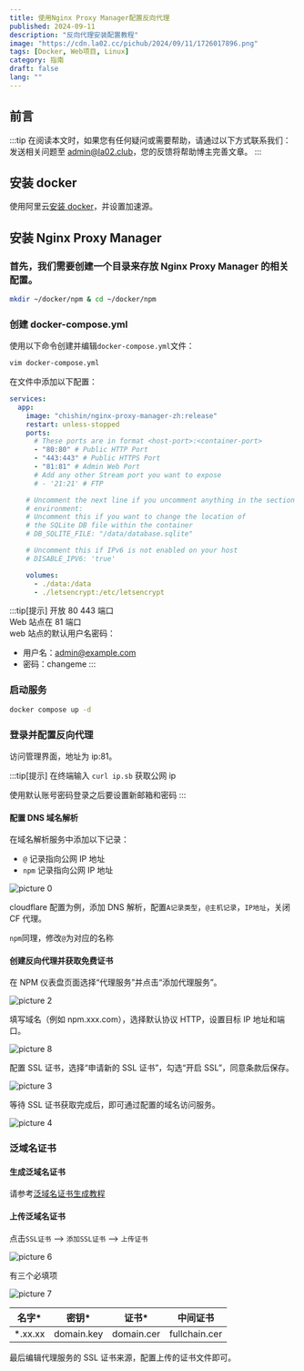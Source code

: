 ```yaml
---
title: 使用Nginx Proxy Manager配置反向代理
published: 2024-09-11
description: "反向代理安装配置教程"
image: "https://cdn.la02.cc/pichub/2024/09/11/1726017896.png"
tags: [Docker, Web项目, Linux]
category: 指南
draft: false
lang: ""
---
```


## 前言

:::tip
在阅读本文时，如果您有任何疑问或需要帮助，请通过以下方式联系我们：\
发送相关问题至 admin@la02.club，您的反馈将帮助博主完善文章。
:::

## 安装 docker

使用阿里云[安装 docker](/posts/server-setup/#安装-docker)，并设置加速源。

## 安装 Nginx Proxy Manager

### 首先，我们需要创建一个目录来存放 Nginx Proxy Manager 的相关配置。

```bash
mkdir ~/docker/npm & cd ~/docker/npm
```

### 创建 docker-compose.yml

使用以下命令创建并编辑`docker-compose.yml`文件：

```bash
vim docker-compose.yml
```

在文件中添加以下配置：

```yml
services:
  app:
    image: "chishin/nginx-proxy-manager-zh:release"
    restart: unless-stopped
    ports:
      # These ports are in format <host-port>:<container-port>
      - "80:80" # Public HTTP Port
      - "443:443" # Public HTTPS Port
      - "81:81" # Admin Web Port
      # Add any other Stream port you want to expose
      # - '21:21' # FTP

    # Uncomment the next line if you uncomment anything in the section
    # environment:
    # Uncomment this if you want to change the location of
    # the SQLite DB file within the container
    # DB_SQLITE_FILE: "/data/database.sqlite"

    # Uncomment this if IPv6 is not enabled on your host
    # DISABLE_IPV6: 'true'

    volumes:
      - ./data:/data
      - ./letsencrypt:/etc/letsencrypt
```

:::tip[提示]
开放 80 443 端口\
Web 站点在 81 端口\
web 站点的默认用户名密码：

- 用户名：admin@example.com
- 密码：changeme
  :::

### 启动服务

```bash
docker compose up -d
```

### 登录并配置反向代理

访问管理界面，地址为 ip:81。

:::tip[提示]
在终端输入 `curl ip.sb` 获取公网 ip

使用默认账号密码登录之后要设置新邮箱和密码
:::

#### 配置 DNS 域名解析

在域名解析服务中添加以下记录：

- `@` 记录指向公网 IP 地址
- `npm` 记录指向公网 IP 地址

![picture 0](https://cdn.la02.cc/pichub/2024/09/11/1726016619.png)

cloudflare 配置为例，添加 DNS 解析，配置`A记录类型`，`@主机记录`，`IP地址`，关闭 CF 代理。

`npm`同理，修改`@`为对应的名称

#### 创建反向代理并获取免费证书

在 NPM 仪表盘页面选择“代理服务”并点击“添加代理服务”。

![picture 2](https://cdn.la02.cc/pichub/2024/09/11/1726017205.png)

填写域名（例如 npm.xxx.com），选择默认协议 HTTP，设置目标 IP 地址和端口。

![picture 8](https://cdn.la02.cc/pichub/2024/09/11/1726019856.png)

配置 SSL 证书，选择“申请新的 SSL 证书”，勾选“开启 SSL”，同意条款后保存。

![picture 3](https://cdn.la02.cc/pichub/2024/09/11/1726017487.png)

等待 SSL 证书获取完成后，即可通过配置的域名访问服务。

![picture 4](https://cdn.la02.cc/pichub/2024/09/11/1726017640.png)

### 泛域名证书

#### 生成泛域名证书

请参考[泛域名证书生成教程](/posts/acme/)

#### 上传泛域名证书

点击`SSL证书` --> `添加SSL证书` --> `上传证书`

![picture 6](https://cdn.la02.cc/pichub/2024/09/11/1726018436.png)

有三个必填项

![picture 7](https://cdn.la02.cc/pichub/2024/09/11/1726018807.png)

|  名字\*  |   密钥\*   |   证书\*   |   中间证书    |
| :------: | :--------: | :--------: | :-----------: |
| \*.xx.xx | domain.key | domain.cer | fullchain.cer |

最后编辑代理服务的 SSL 证书来源，配置上传的证书文件即可。
